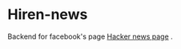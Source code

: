 # Hiren-news 

Backend for facebook's page [Hacker news page](https://www.facebook.com/hn.hiren.news) .
